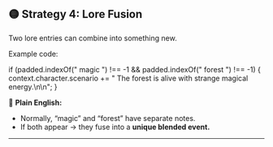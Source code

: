 ## 🟡 Strategy 4: Lore Fusion

Two lore entries can combine into something new.

Example code:

if (padded.indexOf(" magic ") !== -1 && padded.indexOf(" forest ") !== -1) {
context.character.scenario += " The forest is alive with strange magical energy.\n\n";
}

📖 **Plain English:**

* Normally, “magic” and “forest” have separate notes.
* If both appear → they fuse into a **unique blended event.**

---
